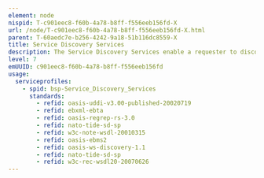 ```yaml
---
element: node
nispid: T-c901eec8-f60b-4a78-b8ff-f556eeb156fd-X
url: /node/T-c901eec8-f60b-4a78-b8ff-f556eeb156fd-X.html
parent: T-60aedc7e-b256-4242-9a18-51b116dc8559-X
title: Service Discovery Services
description: The Service Discovery Services enable a requester to discover a target service that matches certain functional and non-functional requirements. In this context discovery is the act of locating a service description of target service(s) which contain information about the (syntactic and semantic) interface of the service and other (non-functional) aspects of its service contract. The resulting service description is sufficient to inform a consumer on the mechanism required to bind to an instance of the target service.
level: 7
emUUID: c901eec8-f60b-4a78-b8ff-f556eeb156fd
usage:
  serviceprofiles:
    - spid: bsp-Service_Discovery_Services
      standards:
        - refid: oasis-uddi-v3.00-published-20020719
        - refid: ebxml-ebta
        - refid: oasis-regrep-rs-3.0
        - refid: nato-tide-sd-sp
        - refid: w3c-note-wsdl-20010315
        - refid: oasis-ebms2
        - refid: oasis-ws-discovery-1.1
        - refid: nato-tide-sd-sp
        - refid: w3c-rec-wsdl20-20070626
---
```

